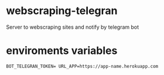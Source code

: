 # webscraping-telegran
Server to webscraping sites and notify by telegram bot


# enviroments variables
`
BOT_TELEGRAN_TOKEN=
URL_APP=https://app-name.herokuapp.com
`
